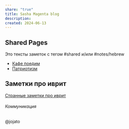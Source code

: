 ```yaml
---
share: "true"
title: Sasha Magenta blog
description: 
created: 2024-06-13
---
```

## Shared Pages

Это тексты заметок с тегом #shared и/или #notes/hebrew

- [Кафе поедим](./%D0%9A%D0%B0%D1%84%D0%B5%20%D0%BF%D0%BE%D0%B5%D0%B4%D0%B8%D0%BC.md)
- [Патриотизм](./%D0%9F%D0%B0%D1%82%D1%80%D0%B8%D0%BE%D1%82%D0%B8%D0%B7%D0%BC.md)


## Заметки про иврит

[Странные заметки про иврит](./index-hebrew.md)





###### Коммуникация
@jojato
